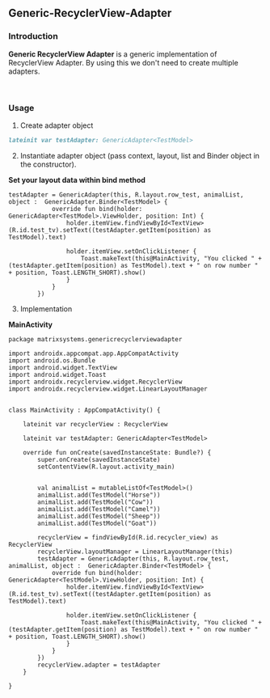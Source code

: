## Generic-RecyclerView-Adapter

### Introduction

**Generic RecyclerView Adapter** is a generic implementation of RecyclerView Adapter. By using this we don't need to create multiple adapters.

<br>

### Usage

1. Create adapter object

```markdown
lateinit var testAdapter: GenericAdapter<TestModel>
```

2. Instantiate adapter object (pass context, layout, list and Binder object in the constructor).

**Set your layout data within bind method**

```
testAdapter = GenericAdapter(this, R.layout.row_test, animalList, object :  GenericAdapter.Binder<TestModel> {
            override fun bind(holder: GenericAdapter<TestModel>.ViewHolder, position: Int) {
                holder.itemView.findViewById<TextView>(R.id.test_tv).setText((testAdapter.getItem(position) as TestModel).text)

                holder.itemView.setOnClickListener {
                    Toast.makeText(this@MainActivity, "You clicked " + (testAdapter.getItem(position) as TestModel).text + " on row number " + position, Toast.LENGTH_SHORT).show()
                }
            }
        })
```

3. Implementation

**MainActivity**

```
package matrixsystems.genericrecyclerviewadapter

import androidx.appcompat.app.AppCompatActivity
import android.os.Bundle
import android.widget.TextView
import android.widget.Toast
import androidx.recyclerview.widget.RecyclerView
import androidx.recyclerview.widget.LinearLayoutManager


class MainActivity : AppCompatActivity() {

    lateinit var recyclerView : RecyclerView

    lateinit var testAdapter: GenericAdapter<TestModel>

    override fun onCreate(savedInstanceState: Bundle?) {
        super.onCreate(savedInstanceState)
        setContentView(R.layout.activity_main)


        val animalList = mutableListOf<TestModel>()
        animalList.add(TestModel("Horse"))
        animalList.add(TestModel("Cow"))
        animalList.add(TestModel("Camel"))
        animalList.add(TestModel("Sheep"))
        animalList.add(TestModel("Goat"))

        recyclerView = findViewById(R.id.recycler_view) as RecyclerView
        recyclerView.layoutManager = LinearLayoutManager(this)
        testAdapter = GenericAdapter(this, R.layout.row_test, animalList, object :  GenericAdapter.Binder<TestModel> {
            override fun bind(holder: GenericAdapter<TestModel>.ViewHolder, position: Int) {
                holder.itemView.findViewById<TextView>(R.id.test_tv).setText((testAdapter.getItem(position) as TestModel).text)

                holder.itemView.setOnClickListener {
                    Toast.makeText(this@MainActivity, "You clicked " + (testAdapter.getItem(position) as TestModel).text + " on row number " + position, Toast.LENGTH_SHORT).show()
                }
            }
        })
        recyclerView.adapter = testAdapter
    }

}

```
